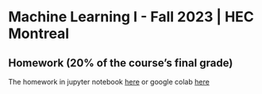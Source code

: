 # Machine Learning I - Fall 2023 | HEC Montreal
## Homework (20% of the course’s final grade)
The homework in jupyter notebook [here](https://colab.research.google.com/github/davoodwadi/MATH60629A.A2023-MACHINE-LEARNING-I/blob/main/MATH60629A_Homework.ipynb) or google colab [here](https://colab.research.google.com/github/davoodwadi/MATH60629A.A2023-MACHINE-LEARNING-I/blob/main/MATH60629A_Homework.ipynb)
